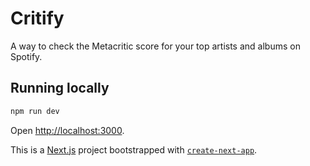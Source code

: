 

# Critify

A way to check the Metacritic score for your top artists and albums on Spotify.

## Running locally

```bash
npm run dev
```
Open [http://localhost:3000](http://localhost:3000).

This is a [Next.js](https://nextjs.org/) project bootstrapped with [`create-next-app`](https://github.com/vercel/next.js/tree/canary/packages/create-next-app).
